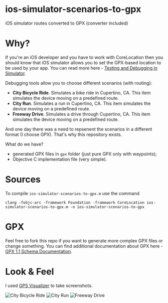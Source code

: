 # ios-simulator-scenarios-to-gpx
iOS simulator routes converted to GPX (converter included)

# Why?
If you're an iOS developer and you have to work with CoreLocation then you should know that iOS simulator allows you to set the GPX-based location to be used by your app. You can read more here - [Testing and Debugging in Simulator](https://developer.apple.com/library/ios/documentation/IDEs/Conceptual/iOS_Simulator_Guide/TestingontheiOSSimulator/TestingontheiOSSimulator.html).

Debugging tools allow you to choose different scenarios (with routing):
- **City Bicycle Ride**. Simulates a bike ride in Cupertino, CA. This item simulates the device moving on a predefined route.
- **City Run**. Simulates a run in Cupertino, CA. This item simulates the device moving on a predefined route.
- **Freeway Drive**. Simulates a drive through Cupertino, CA. This item simulates the device moving on a predefined route.

And one day there was a need to repsenent the scenarios in a different format (I choose GPX). That's why this repository exists.

What do we have? 
- generated GPX files in `gpx` folder (just pure GPX only with waypoints);
- Objective C implementation file (very simple).

# Sources
To compile `ios-simulator-scenarios-to-gpx.m` use the command
```
clang -fobjc-arc -framework Foundation -framework CoreLocation ios-simulator-scenarios-to-gpx.m -o ios-simulator-scenarios-to-gpx
```

# GPX
Feel free to fork this repo if you want to generate more complex GPX files or change something. You can find additional documentation about GPX here - [GPX 1.1 Schema Documentation](http://www.topografix.com/gpx/1/1/).

# Look & Feel
I used [GPS Visualizer](http://www.gpsvisualizer.com) to take screenshots.

![City Bicycle Ride](https://github.com/dive/ios-simulator-scenarios-to-gpx/blob/master/images/City%20Bicycle%20Ride.png "City Bicycle Ride")
![City Run](https://github.com/dive/ios-simulator-scenarios-to-gpx/blob/master/images/City%20Run.png "City Run")
![Freeway Drive](https://github.com/dive/ios-simulator-scenarios-to-gpx/blob/master/images/Freeway%20Drive.png "Freeway Drive")
